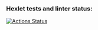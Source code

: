 ### Hexlet tests and linter status:
[![Actions Status](https://github.com/AleksandrBicov/java-project-61/actions/workflows/hexlet-check.yml/badge.svg)](https://github.com/AleksandrBicov/java-project-61/actions)